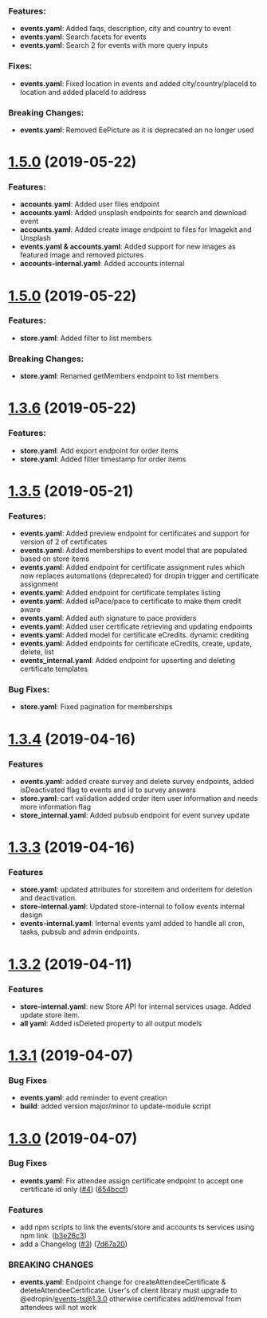 
### Features:
* **events.yaml**: Added faqs, description, city and country to event
* **events.yaml**: Search facets for events
* **events.yaml**: Search 2 for events with more query inputs

### Fixes:
* **events.yaml**: Fixed location in events and added city/country/placeId to location and added placeId to address

### Breaking Changes:
* **events.yaml**: Removed EePicture as it is deprecated an no longer used

<a name="1.5.1"></a>
# [1.5.0](https://github.com/aroraenterprise/ed_services/compare/1.5.1...1.5.0) (2019-05-22)

### Features:
* **accounts.yaml**: Added user files endpoint
* **accounts.yaml**: Added unsplash endpoints for search and download event
* **accounts.yaml**: Added create image endpoint to files for Imagekit and Unsplash
* **events.yaml & accounts.yaml**: Added support for new images as featured image and removed pictures
* **accounts-internal.yaml**: Added accounts internal

<a name="1.5.0"></a>
# [1.5.0](https://github.com/aroraenterprise/ed_services/compare/1.5.0...1.3.6) (2019-05-22)

### Features:
* **store.yaml**: Added filter to list members

### Breaking Changes:
* **store.yaml**: Renamed getMembers endpoint to list members
  
<a name="1.3.6"></a>
# [1.3.6](https://github.com/aroraenterprise/ed_services/compare/1.3.6...1.3.5) (2019-05-22)

### Features:
* **store.yaml**: Add export endpoint for order items
* **store.yaml**: Added filter timestamp for order items

<a name="1.3.5"></a>
# [1.3.5](https://github.com/aroraenterprise/ed_services/compare/1.3.5...1.3.4) (2019-05-21)

### Features:
* **events.yaml**: Added preview endpoint for certificates and support for version of 2 of certificates
* **events.yaml**: Added memberships to event model that are populated based on store items
* **events.yaml**: Added endpoint for certificate assignment rules which now replaces automations (deprecated) for dropin trigger and certificate assignment
* **events.yaml**: Added endpoint for certificate templates listing
* **events.yaml**: Added isPace/pace to certificate to make them credit aware
* **events.yaml**: Added auth signature to pace providers
* **events.yaml**: Added user certificate retrieving and updating endpoints
* **events.yaml**: Added model for certificate eCredits. dynamic crediting
* **events.yaml**: Added endpoints for certificate eCredits, create, update, delete, list
* **events_internal.yaml**: Added endpoint for upserting and deleting certificate templates

### Bug Fixes:
* **store.yaml**: Fixed pagination for memberships

<a name="1.3.4"></a>
# [1.3.4](https://github.com/aroraenterprise/ed_services/compare/1.3.4...1.3.3) (2019-04-16)

### Features
* **events.yaml**: added create survey and delete survey endpoints, added isDeactivated flag to events and id to survey answers
* **store.yaml**: cart validation added order item user information and needs more information flag
* **store_internal.yaml**: Added pubsub endpoint for event survey update

<a name="1.3.3"></a>
# [1.3.3](https://github.com/aroraenterprise/ed_services/compare/1.3.3...1.3.2) (2019-04-16)

### Features
* **store.yaml**: updated attributes for storeitem and orderitem for deletion and deactivation.
* **store-internal.yaml**: Updated store-internal to follow events internal design
* **events-internal.yaml**: Internal events yaml added to handle all cron, tasks, pubsub and admin endpoints.

<a name="1.3.2"></a>
# [1.3.2](https://github.com/aroraenterprise/ed_services/compare/1.3.2...1.3.1) (2019-04-11)

### Features
* **store-internal.yaml**: new Store API for internal services usage. Added update store item.
* **all yaml**: Added isDeleted property to all output models

<a name="1.3.1"></a>
# [1.3.1](https://github.com/aroraenterprise/ed_services/compare/1.3.1...1.3.0) (2019-04-07)

### Bug Fixes
* **events.yaml**: add reminder to event creation
* **build**: added version major/minor to update-module script

<a name="1.3.0"></a>
# [1.3.0](https://github.com/aroraenterprise/ed_services/compare/1.3.0...v1.0.6) (2019-04-07)

### Bug Fixes
* **events.yaml**: Fix attendee assign certificate endpoint to accept one certificate id only ([#4](https://github.com/aroraenterprise/ed_events/issues/4))  ([654bccf](https://github.com/aroraenterprise/ed_services/commit/654bccf))

### Features
* add npm scripts to link the events/store and accounts ts services using npm link. ([b3e26c3](https://github.com/aroraenterprise/ed_services/commit/b3e26c3))
* add a Changelog ([#3](https://github.com/aroraenterprise/ed_services/issues/3)) ([7d67a20](https://github.com/aroraenterprise/ed_services/commit/7d67a20))

### BREAKING CHANGES
* **events.yaml**: Endpoint change for createAttendeeCertificate & deleteAttendeeCertificate. User's of client library must upgrade to @edropin/events-ts@1.3.0 otherwise certificates add/removal from attendees will not work
